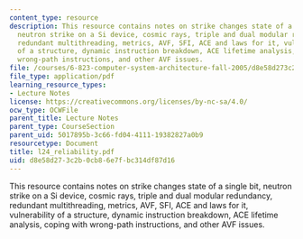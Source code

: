 ```yaml
---
content_type: resource
description: This resource contains notes on strike changes state of a single bit,
  neutron strike on a Si device, cosmic rays, triple and dual modular redundancy,
  redundant multithreading, metrics, AVF, SFI, ACE and laws for it, vulnerability
  of a structure, dynamic instruction breakdown, ACE lifetime analysis, coping with
  wrong-path instructions, and other AVF issues.
file: /courses/6-823-computer-system-architecture-fall-2005/d8e58d273c2b0cb86e7fbc314df87d16_l24_reliability.pdf
file_type: application/pdf
learning_resource_types:
- Lecture Notes
license: https://creativecommons.org/licenses/by-nc-sa/4.0/
ocw_type: OCWFile
parent_title: Lecture Notes
parent_type: CourseSection
parent_uid: 5017895b-3c66-fd04-4111-19382827a0b9
resourcetype: Document
title: l24_reliability.pdf
uid: d8e58d27-3c2b-0cb8-6e7f-bc314df87d16
---
```

This resource contains notes on strike changes state of a single bit, neutron strike on a Si device, cosmic rays, triple and dual modular redundancy, redundant multithreading, metrics, AVF, SFI, ACE and laws for it, vulnerability of a structure, dynamic instruction breakdown, ACE lifetime analysis, coping with wrong-path instructions, and other AVF issues.